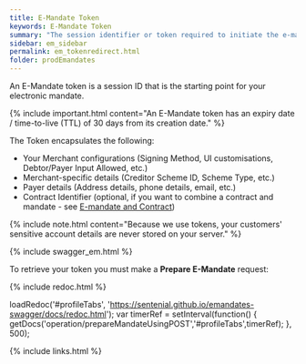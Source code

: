 ```yaml
---
title: E-Mandate Token
keywords: E-Mandate Token
summary: "The session identifier or token required to initiate the e-mandate conversation."
sidebar: em_sidebar
permalink: em_tokenredirect.html
folder: prodEmandates
---
```


An E-Mandate token is a session ID that is the starting point for your electronic mandate.

{% include important.html content="An E-Mandate token has an expiry date / time-to-live (TTL) of 30 days from its creation date." %}

The Token encapsulates the following:

* Your Merchant configurations (Signing Method, UI customisations, Debtor/Payer Input Allowed, etc.)
* Merchant-specific details (Creditor Scheme ID, Scheme Type, etc.)
* Payer details (Address details, phone details, email, etc.)
* Contract Identifier (optional, if you want to combine a contract and mandate - see <a href="em_contractoverview.html">E-mandate and Contract</a>)

{% include note.html content="Because we use tokens, your customers' sensitive account details are never stored on your server." %}

{% include swagger_em.html %}


To retrieve your token you must make a <b>Prepare E-Mandate</b> request:


<ul id="profileTabs" class="nav nav-tabs">
    
   
</ul>
 
 {% include redoc.html %}
 
 
loadRedoc('#profileTabs', 'https://sentenial.github.io/emandates-swagger/docs/redoc.html');
var timerRef = setInterval(function() { getDocs('operation/prepareMandateUsingPOST','#profileTabs',timerRef); }, 500);



</script>


<div id="mydiv"></div>


</div>



</div>




{% include links.html %}
